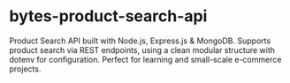 # bytes-product-search-api
Product Search API built with Node.js, Express.js &amp; MongoDB. Supports product search via REST endpoints, using a clean modular structure with dotenv for configuration. Perfect for learning and small-scale e-commerce projects.
